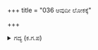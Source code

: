 +++
title = "036 ಆವುದೀ ಲೋಕಕ್ಕೆ"

+++

<details><summary>ಗದ್ಯ (ಕ.ಗ.ಪ) </summary>

36. ಯಾವುದರಿಂದ ಲೋಕಕ್ಕೆ ಹಿತ, ಯಾವುದರಿಂದ ಜನಕ್ಕೆ ಕೆಡಕು ಎಂಬುದನ್ನು ವಿಚಾರಿಸಿ, ಅದಕ್ಕನುಗುಣವಾಗಿ ನಡೆಯುತ್ತ, ನಾಸ್ತಿಕತೆಯ ಸ್ಪರ್ಶವಿಲ್ಲದೇ ತತ್ವಜ್ಞಾನಿಯಾಗಿ ವಿವೇಕಿಯಾಗಿರುವವನು ಜಗತ್ತಿನಲ್ಲಿ ಉತ್ತಮನೆನಿಸುತ್ತಾನೆ.
</details>
